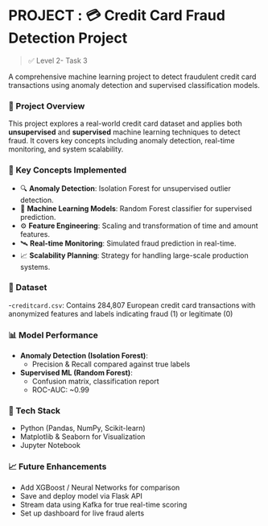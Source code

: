 # PROJECT : 💳 Credit Card Fraud Detection Project

>✅ Level 2- Task 3

A comprehensive machine learning project to detect fraudulent credit card transactions using anomaly detection and supervised classification models.


### 🚀 Project Overview

This project explores a real-world credit card dataset and applies both **unsupervised** and **supervised** machine learning techniques to detect fraud. It covers key concepts including anomaly detection, real-time monitoring, and system scalability.



### 🧠 Key Concepts Implemented

- 🔍 **Anomaly Detection**: Isolation Forest for unsupervised outlier detection.
- 🤖 **Machine Learning Models**: Random Forest classifier for supervised prediction.
- ⚙️ **Feature Engineering**: Scaling and transformation of time and amount features.
- 🛰️ **Real-time Monitoring**: Simulated fraud prediction in real-time.
- 📈 **Scalability Planning**: Strategy for handling large-scale production systems.


### 📂 Dataset

-`creditcard.csv`: Contains 284,807 European credit card transactions with anonymized features and labels indicating fraud (1) or legitimate (0)


### 📊 Model Performance

- **Anomaly Detection (Isolation Forest)**:
  - Precision & Recall compared against true labels
- **Supervised ML (Random Forest)**:
  - Confusion matrix, classification report
  - ROC-AUC: ~0.99



### 🧪 Tech Stack

- Python (Pandas, NumPy, Scikit-learn)
- Matplotlib & Seaborn for Visualization
- Jupyter Notebook


### 📈 Future Enhancements

- Add XGBoost / Neural Networks for comparison
- Save and deploy model via Flask API
- Stream data using Kafka for true real-time scoring
- Set up dashboard for live fraud alerts



